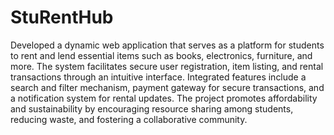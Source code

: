 # StuRentHub
Developed a dynamic web application that serves as a platform for students to rent and lend essential items such as books, electronics, furniture, and more. The system facilitates secure user registration, item listing, and rental transactions through an intuitive interface. Integrated features include a search and filter mechanism, payment gateway for secure transactions, and a notification system for rental updates. The project promotes affordability and sustainability by encouraging resource sharing among students, reducing waste, and fostering a collaborative community.
